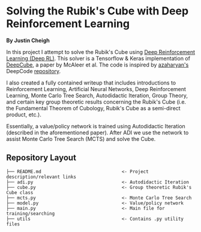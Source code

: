 # Solving the Rubik's Cube with Deep Reinforcement Learning

**By Justin Cheigh** <br>

In this project I attempt to solve the Rubik's Cube using [Deep Reinforcement Learning (Deep RL)](https://en.wikipedia.org/wiki/Deep_reinforcement_learning). This solver is a Tensorflow & Keras implementation of [DeepCube](https://openreview.net/pdf?id=Hyfn2jCcKm), a paper by McAleer et al. The code is inspired by [azaharyan's](https://github.com/azaharyan) DeepCode [repository](https://github.com/azaharyan/DeepCube).

I also created a fully contained writeup that includes introductions to Reinforcement Learning, Artificial Neural Networks, Deep Reinforcement Learning, Monte Carlo Tree Search, Autodidactic Iteration, Group Theory, and certain key group theoretic results concerning the Rubik's Cube (i.e. the Fundamental Theorem of Cubology, Rubik's Cube as a semi-direct product, etc.). 


Essentially, a value/policy network is trained using Autodidactic Iteration (described in the aforementioned paper). After ADI we use the network to assist Monte Carlo Tree Search (MCTS) and solve the Cube.

## Repository Layout 
```
├── README.md                              <- Project description/relevant links
├── adi.py                                 <- Autodidactic Iteration
├── cube.py                                <- Group theoretic Rubik's Cube class
├── mcts.py                                <- Monte Carlo Tree Search 
├── model.py                               <- Value/policy network
├── main.py                                <- Main file for training/searching
├── utils                                  <- Contains .py utility files 
``` 

